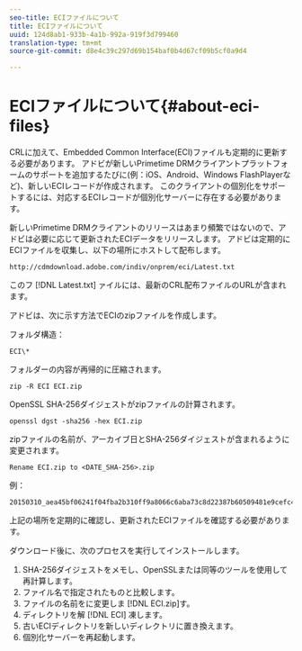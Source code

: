 ```yaml
---
seo-title: ECIファイルについて
title: ECIファイルについて
uuid: 124d8ab1-933b-4a1b-992a-919f3d799460
translation-type: tm+mt
source-git-commit: d8e4c39c297d69b154baf0b4d67cf09b5cf0a9d4

---
```



# ECIファイルについて{#about-eci-files}

CRLに加えて、Embedded Common Interface(ECI)ファイルも定期的に更新する必要があります。 アドビが新しいPrimetime DRMクライアントプラットフォームのサポートを追加するたびに(例：iOS、Android、Windows FlashPlayerなど)、新しいECIレコードが作成されます。 このクライアントの個別化をサポートするには、対応するECIレコードが個別化サーバーに存在する必要があります。

新しいPrimetime DRMクライアントのリリースはあまり頻繁ではないので、アドビは必要に応じて更新されたECIデータをリリースします。 アドビは定期的にECIファイルを収集し、以下の場所にホストして配布します。

```
http://cdmdownload.adobe.com/indiv/onprem/eci/Latest.txt
```

このフ [!DNL Latest.txt] ァイルには、最新のCRL配布ファイルのURLが含まれます。

アドビは、次に示す方法でECIのzipファイルを作成します。

フォルダ構造：

```
ECI\*
```

フォルダーの内容が再帰的に圧縮されます。

```
zip -R ECI ECI.zip
```

OpenSSL SHA-256ダイジェストがzipファイルの計算されます。

```
openssl dgst -sha256 -hex ECI.zip
```

zipファイルの名前が、アーカイブ日とSHA-256ダイジェストが含まれるように変更されます。

```
Rename ECI.zip to <DATE_SHA-256>.zip
```

例：

```
20150310_aea45bf06241f04fba2b310ff9a8066c6aba73c8d22387b60509481e9cefc43e.zip
```

上記の場所を定期的に確認し、更新されたECIファイルを確認する必要があります。

ダウンロード後に、次のプロセスを実行してインストールします。

1. SHA-256ダイジェストをメモし、OpenSSLまたは同等のツールを使用して再計算します。
1. ファイル名で指定されたものと比較します。
1. ファイルの名前をに変更しま [!DNL ECI.zip]す。
1. ディレクトリを解 [!DNL ECI] 凍します。
1. 古いECIディレクトリを新しいディレクトリに置き換えます。
1. 個別化サーバーを再起動します。

